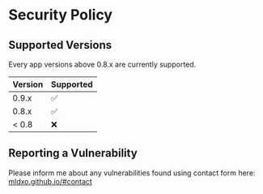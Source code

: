 # Security Policy

## Supported Versions

Every app versions above 0.8.x are currently supported.

| Version | Supported          |
| ------- | ------------------ |
| 0.9.x   | :white_check_mark: |
| 0.8.x   | :white_check_mark: |
| < 0.8   | :x:                |

## Reporting a Vulnerability

Please inform me about any vulnerabilities found using contact form here: [mldxo.github.io/#contact](https://mldxo.github.io/#contact)
